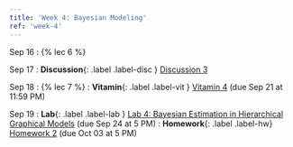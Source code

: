 ```yaml
---
title: 'Week 4: Bayesian Modeling'
ref: 'week-4'
---
```


Sep 16
: {% lec 6 %}

Sep 17
: **Discussion**{: .label .label-disc } [Discussion 3]()

Sep 18
: {% lec 7 %}
: **Vitamin**{: .label .label-vit } [Vitamin 4](https://www.gradescope.com/courses/1104495) (due Sep 21 at 11:59 PM) 

Sep 19
: **Lab**{: .label .label-lab } [Lab 4: Bayesian Estimation in Hierarchical Graphical Models](https://data102.datahub.berkeley.edu/) (due Sep 24 at 5 PM)
: **Homework**{: .label .label-hw} [Homework 2](https://data102.datahub.berkeley.edu/) (due Oct 03 at 5 PM)
